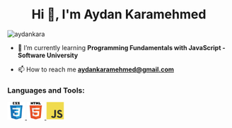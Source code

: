 <h1 align="center">Hi 👋, I'm Aydan Karamehmed</h1>
<p align="left"> <img src="https://komarev.com/ghpvc/?username=aydankara&label=Profile%20views&color=0eb429&style=flat" alt="aydankara" /> </p>



- 🌱 I’m currently learning **Programming Fundamentals with JavaScript - Software University**

- 📫 How to reach me **aydankaramehmed@gmail.com**


<p align="left">
</p>

<h3 align="left">Languages and Tools:</h3>
<p align="left"> <a href="https://www.w3schools.com/css/" target="_blank" rel="noreferrer"> <img src="https://raw.githubusercontent.com/devicons/devicon/master/icons/css3/css3-original-wordmark.svg" alt="css3" width="40" height="40"/> </a> <a href="https://www.w3.org/html/" target="_blank" rel="noreferrer"> <img src="https://raw.githubusercontent.com/devicons/devicon/master/icons/html5/html5-original-wordmark.svg" alt="html5" width="40" height="40"/> </a> <a href="https://developer.mozilla.org/en-US/docs/Web/JavaScript" target="_blank" rel="noreferrer"> <img src="https://raw.githubusercontent.com/devicons/devicon/master/icons/javascript/javascript-original.svg" alt="javascript" width="40" height="40"/> </a> </p>
